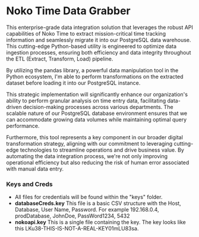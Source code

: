# Noko Time Data Grabber
This enterprise-grade data integration solution that leverages the robust API capabilities of Noko Time to extract mission-critical time tracking information and seamlessly migrate it into our PostgreSQL data warehouse. This cutting-edge Python-based utility is engineered to optimize data ingestion processes, ensuring both efficiency and data integrity throughout the ETL (Extract, Transform, Load) pipeline.

By utilizing the pandas library, a powerful data manipulation tool in the Python ecosystem, I'm able to perform transformations on the extracted dataset before loading it into our PostgreSQL instance.

This strategic implementation will significantly enhance our organization's ability to perform granular analysis on time entry data, facilitating data-driven decision-making processes across various departments. The scalable nature of our PostgreSQL database environment ensures that we can accommodate growing data volumes while maintaining optimal query performance.

Furthermore, this tool represents a key component in our broader digital transformation strategy, aligning with our commitment to leveraging cutting-edge technologies to streamline operations and drive business value. By automating the data integration process, we're not only improving operational efficiency but also reducing the risk of human error associated with manual data entry.

### Keys and Creds
- All files for credentials will be found within the "keys" folder.
- **databaseCreds.key** This file is a basic CSV structure with the Host, Database, User Name, Password. For example 192.168.0.4, prodDatabase, JohnDoe, PassWord1234, 5432
- **nokoapi.key** This is a single file containing the key.  The key looks like this LKu38-THIS-IS-NOT-A-REAL-KEY01mLU83sa.